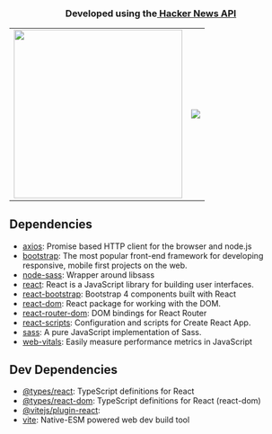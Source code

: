 <table>
  <tr>
  <h3 align="center">Developed using the<a href="https://github.com/HackerNews/API"> Hacker News API</a></h3>
  </tr>
  <tr>
  <td align="center"> <img width="300px" height="300px" src="https://user-images.githubusercontent.com/88943961/188346445-a98b6ebe-c185-4455-a72f-0e401bc8240e.png"/></td>
  <td align="center"> <img src="https://user-images.githubusercontent.com/88943961/188347779-e9df4450-0638-4b21-8dfe-cf34f956afcc.gif"/></td>
  </tr>
</table>




## Dependencies

- [axios](https://ghub.io/axios): Promise based HTTP client for the browser and node.js
- [bootstrap](https://ghub.io/bootstrap): The most popular front-end framework for developing responsive, mobile first projects on the web.
- [node-sass](https://ghub.io/node-sass): Wrapper around libsass
- [react](https://ghub.io/react): React is a JavaScript library for building user interfaces.
- [react-bootstrap](https://ghub.io/react-bootstrap): Bootstrap 4 components built with React
- [react-dom](https://ghub.io/react-dom): React package for working with the DOM.
- [react-router-dom](https://ghub.io/react-router-dom): DOM bindings for React Router
- [react-scripts](https://ghub.io/react-scripts): Configuration and scripts for Create React App.
- [sass](https://ghub.io/sass): A pure JavaScript implementation of Sass.
- [web-vitals](https://ghub.io/web-vitals): Easily measure performance metrics in JavaScript

## Dev Dependencies

- [@types/react](https://ghub.io/@types/react): TypeScript definitions for React
- [@types/react-dom](https://ghub.io/@types/react-dom): TypeScript definitions for React (react-dom)
- [@vitejs/plugin-react](https://ghub.io/@vitejs/plugin-react): 
- [vite](https://ghub.io/vite): Native-ESM powered web dev build tool


